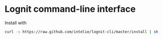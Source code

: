 # Lognit command-line interface

Install with

``` sh
curl -s https://raw.github.com/intelie/lognit-cli/master/install | sh
```